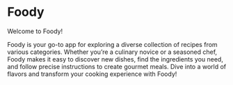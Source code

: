 
# Foody

Welcome to Foody!

Foody is your go-to app for exploring a diverse collection of recipes from various categories. Whether you’re a culinary novice or a seasoned chef, Foody makes it easy to discover new dishes, find the ingredients you need, and follow precise instructions to create gourmet meals. Dive into a world of flavors and transform your cooking experience with Foody!
